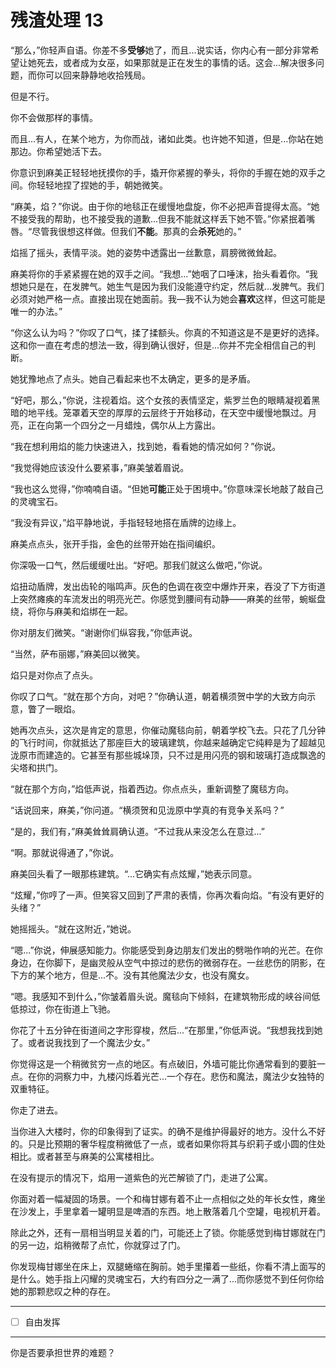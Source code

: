 # 残渣处理 13

“那么，”你轻声自语。你差不多**受够**她了，而且...说实话，你内心有一部分非常希望让她死去，或者成为女巫，如果那就是正在发生的事情的话。这会...解决很多问题，而你可以回来静静地收拾残局。

但是不行。

你不会做那样的事情。

而且...有人，在某个地方，为你而战，诸如此类。也许她不知道，但是...你站在她那边。你希望她活下去。

你意识到麻美正轻轻地抚摸你的手，撬开你紧握的拳头，将你的手握在她的双手之间。你轻轻地捏了捏她的手，朝她微笑。

“麻美，焰？”你说。由于你的地毯正在缓慢地盘旋，你不必把声音提得太高。“她不接受我的帮助，也不接受我的道歉...但我不能就这样丢下她不管。”你紧抿着嘴唇。“尽管我很想这样做。但我们**不能**。那真的会**杀死**她的。”

焰摇了摇头，表情平淡。她的姿势中透露出一丝歉意，肩膀微微耸起。

麻美将你的手紧紧握在她的双手之间。“我想...”她咽了口唾沫，抬头看着你。“我想她只是在，在发脾气。她生气是因为我们没能遵守约定，然后就...发脾气。我们必须对她严格一点。直接出现在她面前。我—我不认为她会**喜欢**这样，但这可能是唯一的办法。”

“你这么认为吗？”你叹了口气，揉了揉额头。你真的不知道这是不是更好的选择。这和你一直在考虑的想法一致，得到确认很好，但是...你并不完全相信自己的判断。

她犹豫地点了点头。她自己看起来也不太确定，更多的是矛盾。

“好吧，那么，”你说，注视着焰。这个女孩的表情坚定，紫罗兰色的眼睛凝视着黑暗的地平线。笼罩着天空的厚厚的云层终于开始移动，在天空中缓慢地飘过。月亮，正在向第一个四分之一月蜡烛，偶尔从上方露出。

“我在想利用焰的能力快速进入，找到她，看看她的情况如何？”你说。

“我觉得她应该没什么要紧事，”麻美皱着眉说。

“我也这么觉得，”你喃喃自语。“但她**可能**正处于困境中。”你意味深长地敲了敲自己的灵魂宝石。

“我没有异议，”焰平静地说，手指轻轻地搭在盾牌的边缘上。

麻美点点头，张开手指，金色的丝带开始在指间编织。

你深吸一口气，然后缓缓吐出。“好吧。那我们就这么做吧，”你说。

焰扭动盾牌，发出齿轮的嗡鸣声。灰色的色调在夜空中爆炸开来，吞没了下方街道上突然瘫痪的车流发出的明亮光芒。你感觉到腰间有动静——麻美的丝带，蜿蜒盘绕，将你与麻美和焰绑在一起。

你对朋友们微笑。“谢谢你们纵容我，”你低声说。

“当然，萨布丽娜，”麻美回以微笑。

焰只是对你点了点头。

你叹了口气。“就在那个方向，对吧？”你确认道，朝着横须贺中学的大致方向示意，瞥了一眼焰。

她再次点头，这次是肯定的意思，你催动魔毯向前，朝着学校飞去。只花了几分钟的飞行时间，你就抵达了那座巨大的玻璃建筑，你越来越确定它纯粹是为了超越见泷原市而建造的。它甚至有那些城垛顶，只不过是用闪亮的钢和玻璃打造成飘逸的尖塔和拱门。

“就在那个方向，”焰低声说，指着西边。你点点头，重新调整了魔毯方向。

“话说回来，麻美，”你问道。“横须贺和见泷原中学真的有竞争关系吗？”

“是的，我们有，”麻美耸耸肩确认道。“不过我从来没怎么在意过...”

“啊。那就说得通了，”你说。

麻美回头看了一眼那栋建筑。“...它确实有点炫耀，”她表示同意。

“炫耀，”你哼了一声。但笑容又回到了严肃的表情，你再次看向焰。“有没有更好的头绪？”

她摇摇头。“就在这附近，”她说。

“嗯...”你说，伸展感知能力。你能感受到身边朋友们发出的劈啪作响的光芒。在你身边，在你脚下，是幽灵般从空气中掠过的悲伤的微弱存在。一丝悲伤的阴影，在下方的某个地方，但是...不。没有其他魔法少女，也没有魔女。

“嗯。我感知不到什么，”你皱着眉头说。魔毯向下倾斜，在建筑物形成的峡谷间低低掠过，你在街道上飞驰。

你花了十五分钟在街道间之字形穿梭，然后...“在那里，”你低声说。“我想我找到她了。或者说我找到了一个魔法少女。”

你觉得这是一个稍微贫穷一点的地区。有点破旧，外墙可能比你通常看到的要脏一点。在你的洞察力中，九楼闪烁着光芒...一个存在。悲伤和魔法，魔法少女独特的双重特征。

你走了进去。

当你进入大楼时，你的印象得到了证实。的确不是维护得最好的地方。没什么不好的。只是比预期的奢华程度稍微低了一点，或者如果你将其与织莉子或小圆的住处相比。或者甚至与麻美的公寓楼相比。

在没有提示的情况下，焰用一道紫色的光芒解锁了门，走进了公寓。

你面对着一幅凝固的场景。一个和梅甘娜有着不止一点相似之处的年长女性，瘫坐在沙发上，手里拿着一罐明显是啤酒的东西。地上散落着几个空罐，电视机开着。

除此之外，还有一扇相当明显关着的门，可能还上了锁。你能感觉到梅甘娜就在门的另一边，焰稍微帮了点忙，你就穿过了门。

你发现梅甘娜坐在床上，双腿蜷缩在胸前。她手里攥着一些纸，你看不清上面写的是什么。她手指上闪耀的灵魂宝石，大约有四分之一满了...而你感觉不到任何你给她的那颗悲叹之种的存在。

---

- [ ] 自由发挥

---

你是否要承担世界的难题？

